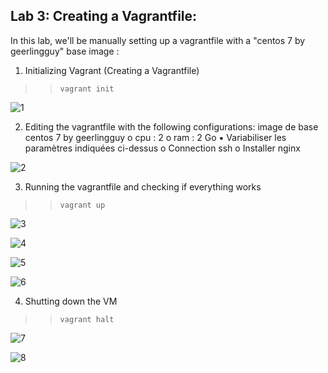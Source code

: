 ## Lab 3: Creating a Vagrantfile:
In this lab, we'll be manually setting up a vagrantfile with a "centos 7 by geerlingguy" base image :

1) Initializing Vagrant (Creating a Vagrantfile)
   
>> `vagrant init`

![1](https://github.com/Ayed-Oukhay/vagrant-labs/assets/65503307/696165b8-c437-4cd9-a05c-96a67a69df6b)

2) Editing the vagrantfile with the following configurations:
image de base centos 7 by geerlingguy
o cpu : 2
o ram : 2 Go
▪ Variabiliser les paramètres indiquées ci-dessus
o Connection ssh
o Installer nginx

![2](https://github.com/Ayed-Oukhay/vagrant-labs/assets/65503307/f707693c-30a7-4ffa-a51b-210dd3064a9d)


3) Running the vagrantfile and checking if everything works
   
>> `vagrant up`

![3](https://github.com/Ayed-Oukhay/vagrant-labs/assets/65503307/05ee7312-461b-4141-a5b0-7e4da90be7c5)

![4](https://github.com/Ayed-Oukhay/vagrant-labs/assets/65503307/edc55f39-cb06-4819-a949-f242cab0e790)

![5](https://github.com/Ayed-Oukhay/vagrant-labs/assets/65503307/692d752a-7202-4f5f-b4ad-b2013460491c)

![6](https://github.com/Ayed-Oukhay/vagrant-labs/assets/65503307/6398f0ca-464a-485e-8084-f653ba494a31)


4) Shutting down the VM
   
>> `vagrant halt`

![7](https://github.com/Ayed-Oukhay/vagrant-labs/assets/65503307/13197219-d624-487d-b940-1df7aa1671af)

![8](https://github.com/Ayed-Oukhay/vagrant-labs/assets/65503307/2e8f7913-997a-40d4-99cb-a00b41ddd446)
